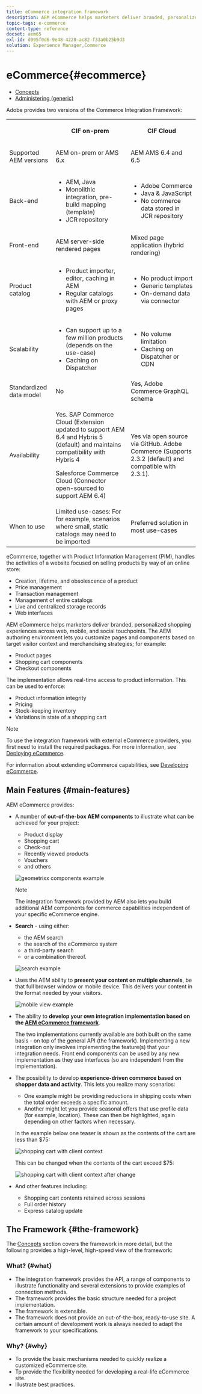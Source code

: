 ```yaml
---
title: eCommerce integration framework
description: AEM eCommerce helps marketers deliver branded, personalized shopping experiences across web, mobile, and social touchpoints.
topic-tags: e-commerce
content-type: reference
docset: aem65
exl-id: d995f0d6-9e48-4228-ac82-f33a0b25b9d3
solution: Experience Manager,Commerce
---
```

# eCommerce{#ecommerce}

* [Concepts](/help/commerce/cif-classic/administering/concepts.md)
* [Administering (generic)](/help/commerce/cif-classic/administering/generic.md)

Adobe provides two versions of the Commerce Integration Framework:

<table>
 <tbody>
  <tr>
   <th><p> </p> </th>
   <th><p>CIF on-prem</p> </th>
   <th><p>CIF Cloud</p> </th>
  </tr>
  <tr>
   <td><p>Supported AEM versions</p> </td>
   <td><p>AEM on-prem or AMS 6.x</p> </td>
   <td>AEM AMS 6.4 and 6.5</td>
  </tr>
  <tr>
   <td><p>Back-end</p> </td>
   <td>
    <ul>
     <li>AEM, Java</li>
     <li>Monolithic integration, pre-build mapping (template)</li>
     <li>JCR repository</li>
    </ul> </td>
   <td>
    <ul>
     <li>Adobe Commerce</li>
     <li>Java &amp; JavaScript</li>
     <li>No commerce data stored in JCR repository</li>
    </ul> </td>
  </tr>
  <tr>
   <td><p>Front-end</p> </td>
   <td><p>AEM server-side rendered pages</p> </td>
   <td>Mixed page application (hybrid rendering)</td>
  </tr>
  <tr>
   <td><p>Product catalog</p> </td>
   <td>
    <ul>
     <li>Product importer, editor, caching in AEM</li>
     <li>Regular catalogs with AEM or proxy pages</li>
    </ul> </td>
   <td>
    <ul>
     <li>No product import</li>
     <li>Generic templates</li>
     <li>On-demand data via connector</li>
    </ul> </td>
  </tr>
  <tr>
   <td><p>Scalability</p> </td>
   <td>
    <ul>
     <li>Can support up to a few million products (depends on the use-case)</li>
     <li>Caching on Dispatcher</li>
    </ul> </td>
   <td>
    <ul>
     <li>No volume limitation</li>
     <li>Caching on Dispatcher or CDN</li>
    </ul> </td>
  </tr>
  <tr>
   <td>Standardized data model</td>
   <td>No</td>
   <td>Yes, Adobe Commerce GraphQL schema</td>
  </tr>
  <tr>
   <td>Availability</td>
   <td><p>Yes. SAP Commerce Cloud (Extension updated to support AEM 6.4 and Hybris 5 (default) and maintains compatibility with Hybris 4</p> <p>Salesforce Commerce Cloud (Connector open-sourced to support AEM 6.4)</p> </td>
   <td>Yes via open source via GitHub. Adobe Commerce (Supports 2.3.2 (default) and compatible with 2.3.1).</td>
  </tr>
  <tr>
   <td>When to use</td>
   <td>Limited use-cases: For for example, scenarios where small, static catalogs may need to be imported</td>
   <td>Preferred solution in most use-cases</td>
  </tr>
 </tbody>
</table>

eCommerce, together with Product Information Management (PIM), handles the activities of a website focused on selling products by way of an online store:

* Creation, lifetime, and obsolescence of a product
* Price management
* Transaction management
* Management of entire catalogs
* Live and centralized storage records
* Web interfaces

AEM eCommerce helps marketers deliver branded, personalized shopping experiences across web, mobile, and social touchpoints. The AEM authoring environment lets you customize pages and components based on target visitor context and merchandising strategies; for example:

* Product pages
* Shopping cart components
* Checkout components

The implementation allows real-time access to product information. This can be used to enforce:

* Product information integrity
* Pricing
* Stock-keeping inventory
* Variations in state of a shopping cart

>[!NOTE]
>
>To use the integration framework with external eCommerce providers, you first need to install the required packages. For more information, see [Deploying eCommerce](/help/commerce/cif-classic/deploying/ecommerce.md).
>
>For information about extending eCommerce capabilities, see [Developing eCommerce](/help/commerce/cif-classic/developing/ecommerce.md).

## Main Features {#main-features}

AEM eCommerce provides:

* A number of **out-of-the-box AEM components** to illustrate what can be achieved for your project:

    * Product display
    * Shopping cart
    * Check-out
    * Recently viewed products
    * Vouchers
    * and others

  ![geometrixx components example](/help/sites-administering/assets/chlimage_1-130.png)

  >[!NOTE]
  >
  >The integration framework provided by AEM also lets you build additional AEM components for commerce capabilities independent of your specific eCommerce engine.

* **Search** - using either:

    * the AEM search
    * the search of the eCommerce system
    * a third-party search
    * or a combination thereof.

  ![search example](/help/sites-administering/assets/chlimage_1-131.png)

* Uses the AEM ability to **present your content on multiple channels**, be that full browser window or mobile device. This delivers your content in the format needed by your visitors.

  ![mobile view example](/help/sites-administering/assets/chlimage_1-132.png)

* The ability to **develop your own integration implementation based on the [AEM eCommerce framework](#the-framework)**.

  The two implementations currently available are both built on the same basis - on top of the general API (the framework). Implementing a new integration only involves implementing the feature(s) that your integration needs. Front end components can be used by any new implementation as they use interfaces (so are independent from the implementation).

* The possibility to develop **experience-driven commerce based on shopper data and activity**. This lets you realize many scenarios:

    * One example might be providing reductions in shipping costs when the total order exceeds a specific amount.
    * Another might let you provide seasonal offers that use profile data (for example, location). These can then be highlighted, again depending on other factors when necessary.

  In the example below one teaser is shown as the contents of the cart are less than $75:

  ![shopping cart with client context](/help/sites-administering/assets/chlimage_1-133.png)

  This can be changed when the contents of the cart exceed $75:

  ![shopping cart with client context after change](/help/sites-administering/assets/chlimage_1-134.png)

* And other features including:

    * Shopping cart contents retained across sessions
    * Full order history
    * Express catalog update

## The Framework {#the-framework}

The [Concepts](/help/commerce/cif-classic/administering/concepts.md) section covers the framework in more detail, but the following provides a high-level, high-speed view of the framework:

### What? {#what}

* The integration framework provides the API, a range of components to illustrate functionality and several extensions to provide examples of connection methods.
* The framework provides the basic structure needed for a project implementation.
* The framework is extensible.
* The framework does not provide an out-of-the-box, ready-to-use site. A certain amount of development work is always needed to adapt the framework to your specifications.

### Why? {#why}

* To provide the basic mechanisms needed to quickly realize a customized eCommerce site.
* Tp provide the flexibility needed for developing a real-life eCommerce site.
* Illustrate best practices.
